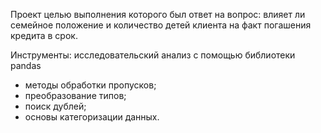 Проект целью выполнения которого был ответ на вопрос: влияет ли семейное положение и количество детей клиента на факт погашения кредита в срок.

Инструменты: исследовательский анализ с помощью библиотеки pandas

+ методы обработки пропусков;
+ преобразование типов;
+ поиск дублей;
+ основы категоризации данных.
